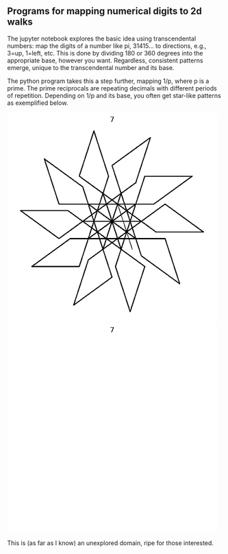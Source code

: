 ## Programs for mapping numerical digits to 2d walks

The jupyter notebook explores the basic idea using transcendental numbers:
  map the digits of a number like pi, 31415... to directions, e.g., 3=up, 1=left, etc.
  This is done by dividing 180 or 360 degrees into the appropriate base, however you want.
  Regardless, consistent patterns emerge, unique to the transcendental number and its base.
  
The python program takes this a step further, mapping 1/p, where p is a prime.
  The prime reciprocals are repeating decimals with different periods of repetition.
  Depending on 1/p and its base, you often get star-like patterns as exemplified below.
  
![](10black.gif#gh-light-mode-only)
![](10white.gif#gh-dark-mode-only)

This is (as far as I know) an unexplored domain, ripe for those interested.
